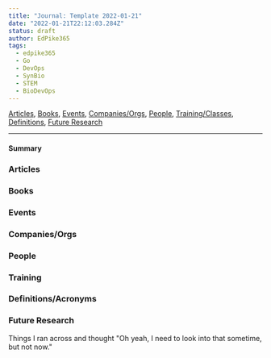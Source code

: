 ```yaml
---
title: "Journal: Template 2022-01-21"
date: "2022-01-21T22:12:03.284Z"
status: draft
author: EdPike365
tags:
  - edpike365
  - Go
  - DevOps
  - SynBio
  - STEM
  - BioDevOps
---
```


[Articles](#articles), [Books](#books), [Events](#events), [Companies/Orgs](#orgs), [People](#people), [Training/Classes](#training), [Definitions](#definitions), [Future Research](#future)

---

#### Summary

### Articles <a name="articles"></a>

### Books <a name="books"></a>

### Events <a name="events"></a>

### Companies/Orgs <a name="orgs"></a>

### People <a name="people"></a>

### Training <a name="training"></a>

### Definitions/Acronyms <a name="definitions"></a>

### Future Research <a name="future"></a>

Things I ran across and thought "Oh yeah, I need to look into that sometime, but not now."
